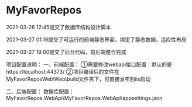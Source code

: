 # MyFavorRepos
2021-03-26 12:45提交了数据库结构设计脚本 

2021-03-27 01:16提交了可运行的前端静态界面，绑定了静态数据，适应性布局

2021-03-27 19:00提交了后台代码，前后端整合完成

项目配置说明：
一、前端配置：
①需要修改webapi接口配置：默认的是https://localhost:44373/
②项目编译后的文件在MyFavorReposWeb\Web\build文件夹下，可直接发布到iis启动

二、后端配置：
 数据库配置： MyFavorRepos.WebApi\MyFavorRepos.WebApi\appsettings.json
